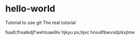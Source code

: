 # hello-world
Tutorial to use git
The real tutorial

fsadl;fhsalkdjf'wehtuae9iv  hjkyu ps;hjvc hniu4fbwvsdjzkxjlme
